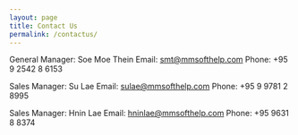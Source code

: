 ```yaml
---
layout: page
title: Contact Us
permalink: /contactus/
---
```


General Manager: Soe Moe Thein
Email: smt@mmsofthelp.com
Phone: +95 9 2542 8 6153

Sales Manager: Su Lae
Email: sulae@mmsofthelp.com
Phone: +95 9 9781 2 8995

Sales Manager: Hnin Lae
Email: hninlae@mmsofthelp.com
Phone: +95 9631 8 8374
